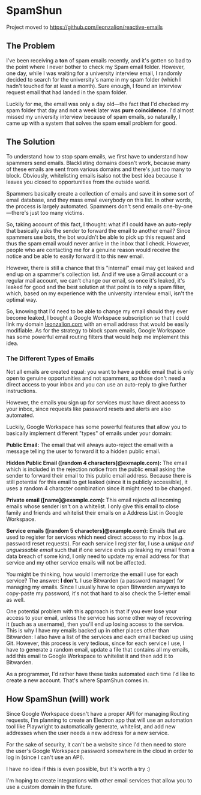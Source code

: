 # SpamShun

Project moved to https://github.com/leonzalion/reactive-emails

## The Problem

I've been receiving a **ton** of spam emails recently, and it's gotten so bad to the point where I never bother to check my Spam email folder. However, one day, while I was waiting for a university interview email, I randomly decided to search for the university's name in my spam folder (which I hadn't touched for at least a month). Sure enough, I found an interview request email that had landed in the spam folder.

Luckily for me, the email was only a day old—the fact that I'd checked my spam folder that day and not a week later was **pure coincidence.** I'd almost missed my university interview because of spam emails, so naturally, I came up with a system that solves the spam email problem for good.

## The Solution

To understand how to stop spam emails, we first have to understand how spammers send emails. Blacklisting domains doesn't work, because many of these emails are sent from various domains and there's just too many to block. Obviously, whitelisting emails isalso not the best idea because it leaves you closed to opportunities from the outside world.

Spammers basically create a collection of emails and save it in some sort of email database, and they mass email everybody on this list. In other words, the process is largely automated. Spammers don't send emails one-by-one—there's just too many victims.

So, taking account of this fact, I thought: what if I could have an auto-reply that basically asks the sender to forward the email to another email? Since spammers use bots, the bot wouldn't be able to pick up this request and thus the spam email would never arrive in the inbox that I check. However, people who are contacting me for a genuine reason would receive the notice and be able to easily forward it to this new email.

However, there is still a chance that this "internal" email may get leaked and end up on a spammer's collection list. And if we use a Gmail account or a regular mail account, we can't change our email, so once it's leaked, it's leaked for good and the best solution at that point is to rely a spam filter, which, based on my experience with the university interview email, isn't the optimal way.

So, knowing that I'd need to be able to change my email should they ever become leaked, I bought a Google Workspace subscription so that I could link my domain [leonzalion.com](http://leonzalion.com) with an email address that would be easily modifiable. As for the strategy to block spam emails, Google Workspace has some powerful email routing filters that would help me implement this idea.

### The Different Types of Emails

Not all emails are created equal: you want to have a public email that is only open to genuine opportunities and not spammers, so those don't need a direct access to your inbox and you can use an auto-reply to give further instructions.

However, the emails you sign up for services must have direct access to your inbox, since requests like password resets and alerts are also automated.

Luckily, Google Workspace has some powerful features that allow you to basically implement different "types" of emails under your domain:

**Public Email:** The email that will always auto-reject the email with a message telling the user to forward it to a hidden public email.

**Hidden Public Email ([random 4 characters]@exmaple.com):** The email which is included in the rejection notice from the public email asking the sender to forward their email to this public email address. Because there is still potential for this email to get leaked (since it is publicly accessible), it uses a random 4 character combination since it might need to be changed.

**Private email ([name]@example.com):** This email rejects _all_ incoming emails whose sender isn't on a whitelist. I only give this email to close family and friends and whitelist their emails on a Address List in Google Workspace.

**Service emails ([random 5 characters]@example.com):** Emails that are used to register for services which need direct access to my inbox (e.g. password reset requests). For each service I register for, I use a _unique and unguessable email_ such that if one service ends up leaking my email from a data breach of some kind, I only need to update my email address for that service and my other service emails will not be affected.

You might be thinking, how would I memorize the email I use for each service? The answer: **I don't.** I use Bitwarden (a password manager) for managing my emails. Since I usually have to open Bitwarden anyways to copy-paste my password, it's not that hard to also check the 5-letter email as well.

One potential problem with this approach is that if you ever lose your access to your email, unless the service has some other way of recovering it (such as a username), then you'll end up losing access to the service. This is why I have my emails backed up in other places other than Bitwarden: I also have a list of the services and each email backed up using Git. However, this process is very tedious, since for each service I use, I have to generate a random email, update a file that contains all my emails, add this email to Google Workspace to whitelist it and then add it to Bitwarden.

As a programmer, I'd rather have these tasks automated each time I'd like to create a new account. That's where SpamShun comes in.

## How SpamShun (will) work

Since Google Workspace doesn't have a proper API for managing Routing requests, I'm planning to create an Electron app that will use an automation tool like Playwright to automatically generate, whitelist, and add new addresses when the user needs a new address for a new service.

For the sake of security, it can't be a website since I'd then need to store the user's Google Workspace password somewhere in the cloud in order to log in (since I can't use an API).

I have no idea if this is even possible, but it's worth a try :)

I'm hoping to create integrations with other email services that allow you to use a custom domain in the future.
 
